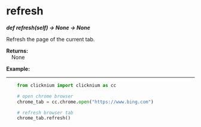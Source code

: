 # refresh

***def refresh(self) -> None -> None***  

Refresh the page of the current tab.

**Returns:**  
    &emsp;None

**Example:**
***
```python
    from clicknium import clicknium as cc

    # open chrome browser
    chrome_tab = cc.chrome.open("https://www.bing.com")

    # refresh browser tab
    chrome_tab.refresh()

```